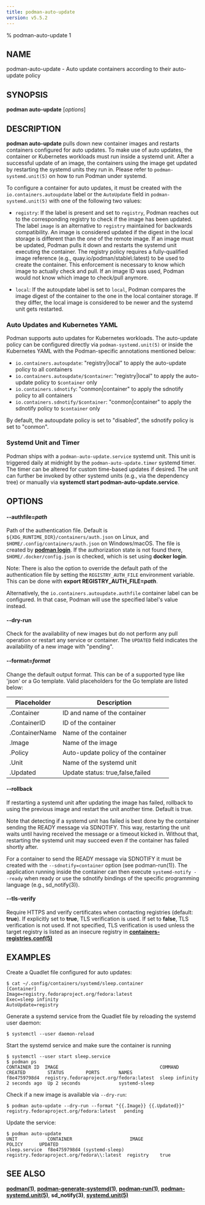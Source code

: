 ```yaml
---
title: podman-auto-update
version: v5.5.2
---
```


% podman-auto-update 1

## NAME
podman\-auto-update - Auto update containers according to their auto-update policy

## SYNOPSIS
**podman auto-update** [*options*]

## DESCRIPTION
**podman auto-update** pulls down new container images and restarts containers configured for auto updates.
To make use of auto updates, the container or Kubernetes workloads must run inside a systemd unit.
After a successful update of an image, the containers using the image get updated by restarting the systemd units they run in.
Please refer to `podman-systemd.unit(5)` on how to run Podman under systemd.

To configure a container for auto updates, it must be created with the `io.containers.autoupdate` label or the `AutoUpdate` field in `podman-systemd.unit(5)` with one of the following two values:

* `registry`: If the label is present and set to `registry`, Podman reaches out to the corresponding registry to check if the image has been updated.
The label `image` is an alternative to `registry` maintained for backwards compatibility.
An image is considered updated if the digest in the local storage is different than the one of the remote image.
If an image must be updated, Podman pulls it down and restarts the systemd unit executing the container.
The registry policy requires a fully-qualified image reference (e.g., quay.io/podman/stable\\:latest) to be used to create the container.
This enforcement is necessary to know which image to actually check and pull.
If an image ID was used, Podman would not know which image to check/pull anymore.

* `local`: If the autoupdate label is set to `local`, Podman compares the image digest of the container to the one in the local container storage.
If they differ, the local image is considered to be newer and the systemd unit gets restarted.

### Auto Updates and Kubernetes YAML

Podman supports auto updates for Kubernetes workloads.  The auto-update policy can be configured directly via `podman-systemd.unit(5)` or inside the Kubernetes YAML with the Podman-specific annotations mentioned below:

* `io.containers.autoupdate`: "registry|local" to apply the auto-update policy to all containers
* `io.containers.autoupdate/$container`: "registry|local" to apply the auto-update policy to `$container` only
* `io.containers.sdnotify`: "conmon|container" to apply the sdnotify policy to all containers
* `io.containers.sdnotify/$container`: "conmon|container" to apply the sdnotify policy to `$container` only

By default, the autoupdate policy is set to "disabled", the sdnotify policy is set to "conmon".

### Systemd Unit and Timer

Podman ships with a `podman-auto-update.service` systemd unit. This unit is triggered daily at midnight by the `podman-auto-update.timer` systemd timer.
The timer can be altered for custom time-based updates if desired.
The unit can further be invoked by other systemd units (e.g., via the dependency tree) or manually via **systemctl start podman-auto-update.service**.

## OPTIONS


[//]: # (BEGIN included file options/authfile.md)
#### **--authfile**=*path*

Path of the authentication file. Default is `${XDG_RUNTIME_DIR}/containers/auth.json` on Linux, and `$HOME/.config/containers/auth.json` on Windows/macOS.
The file is created by **[podman login](podman-login.1.md)**. If the authorization state is not found there, `$HOME/.docker/config.json` is checked, which is set using **docker login**.

Note: There is also the option to override the default path of the authentication file by setting the `REGISTRY_AUTH_FILE` environment variable. This can be done with **export REGISTRY_AUTH_FILE=_path_**.

[//]: # (END   included file options/authfile.md)

Alternatively, the `io.containers.autoupdate.authfile` container label can be configured.  In that case, Podman will use the specified label's value instead.

#### **--dry-run**

Check for the availability of new images but do not perform any pull operation or restart any service or container.
The `UPDATED` field indicates the availability of a new image with "pending".

#### **--format**=*format*

Change the default output format.  This can be of a supported type like 'json' or a Go template.
Valid placeholders for the Go template are listed below:

| **Placeholder** | **Description**                        |
| --------------- | -------------------------------------- |
| .Container      | ID and name of the container           |
| .ContainerID    | ID of the container                    |
| .ContainerName  | Name of the container                  |
| .Image          | Name of the image                      |
| .Policy         | Auto-update policy of the container    |
| .Unit           | Name of the systemd unit               |
| .Updated        | Update status: true,false,failed       |

#### **--rollback**

If restarting a systemd unit after updating the image has failed, rollback to using the previous image and restart the unit another time.  Default is true.

Note that detecting if a systemd unit has failed is best done by the container sending the READY message via SDNOTIFY.
This way, restarting the unit waits until having received the message or a timeout kicked in.
Without that, restarting the systemd unit may succeed even if the container has failed shortly after.

For a container to send the READY message via SDNOTIFY it must be created with the `--sdnotify=container` option (see podman-run(1)).
The application running inside the container can then execute `systemd-notify --ready` when ready or use the sdnotify bindings of the specific programming language (e.g., sd_notify(3)).


[//]: # (BEGIN included file options/tls-verify.md)
#### **--tls-verify**

Require HTTPS and verify certificates when contacting registries (default: **true**).
If explicitly set to **true**, TLS verification is used.
If set to **false**, TLS verification is not used.
If not specified, TLS verification is used unless the target registry
is listed as an insecure registry in **[containers-registries.conf(5)](https://github.com/containers/image/blob/main/docs/containers-registries.conf.5.md)**

[//]: # (END   included file options/tls-verify.md)

## EXAMPLES

Create a Quadlet file configured for auto updates:
```
$ cat ~/.config/containers/systemd/sleep.container
[Container]
Image=registry.fedoraproject.org/fedora:latest
Exec=sleep infinity
AutoUpdate=registry
```

Generate a systemd service from the Quadlet file by reloading the systemd user daemon:
```
$ systemctl --user daemon-reload
```

Start the systemd service and make sure the container is running
```
$ systemctl --user start sleep.service
$ podman ps
CONTAINER ID  IMAGE                                     COMMAND         CREATED        STATUS        PORTS       NAMES
f8e4759798d4  registry.fedoraproject.org/fedora:latest  sleep infinity  2 seconds ago  Up 2 seconds              systemd-sleep
```

Check if a new image is available via `--dry-run`:
```
$ podman auto-update --dry-run --format "{{.Image}} {{.Updated}}"
registry.fedoraproject.org/fedora:latest   pending
```

Update the service:
```
$ podman auto-update
UNIT           CONTAINER                     IMAGE                                     POLICY      UPDATED
sleep.service  f8e4759798d4 (systemd-sleep)  registry.fedoraproject.org/fedora\\:latest  registry    true
```

## SEE ALSO
**[podman(1)](podman.1.md)**, **[podman-generate-systemd(1)](podman-generate-systemd.1.md)**, **[podman-run(1)](podman-run.1.md)**, **[podman-systemd.unit(5)](podman-systemd.unit.5.md)**, **sd_notify(3)**, **[systemd.unit(5)](https://www.freedesktop.org/software/systemd/man/systemd.unit.html)**

